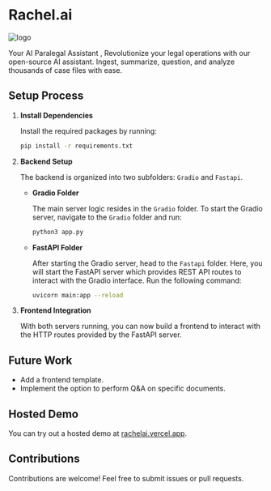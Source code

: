 # Rachel.ai

![logo](https://github.com/user-attachments/assets/a1b12de6-fb23-4014-8956-8e69bcd17673)


Your AI Paralegal Assistant ,
Revolutionize your legal operations with our open-source AI 
assistant. Ingest, summarize, question, and analyze thousands of case 
files with ease.
        
## Setup Process

1. **Install Dependencies**

   Install the required packages by running:

   ```bash
   pip install -r requirements.txt
   ```

2. **Backend Setup**

   The backend is organized into two subfolders: `Gradio` and `Fastapi`.

   - **Gradio Folder**

     The main server logic resides in the `Gradio` folder. To start the Gradio server, navigate to the `Gradio` folder and run:

     ```bash
     python3 app.py
     ```

   - **FastAPI Folder**

     After starting the Gradio server, head to the `Fastapi` folder. Here, you will start the FastAPI server which provides REST API routes to interact with the Gradio interface. Run the following command:

     ```bash
     uvicorn main:app --reload
     ```

3. **Frontend Integration**

   With both servers running, you can now build a frontend to interact with the HTTP routes provided by the FastAPI server.

## Future Work

- Add a frontend template.
- Implement the option to perform Q&A on specific documents.

## Hosted Demo

You can try out a hosted demo at [rachelai.vercel.app](http://rachelai.vercel.app).

## Contributions

Contributions are welcome! Feel free to submit issues or pull requests.
